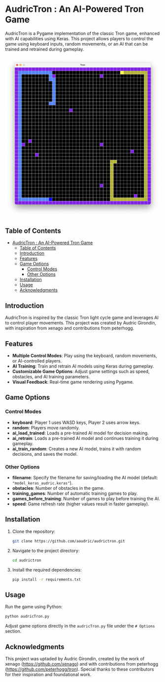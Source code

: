 # AudricTron : An AI-Powered Tron Game

AudricTron is a Pygame implementation of the classic Tron game, enhanced with AI capabilities using Keras. This project allows players to control the game using keyboard inputs, random movements, or an AI that can be trained and retrained during gameplay.

![Screenshot of AudricTron](AudricTron.png)

## Table of Contents

- [AudricTron : An AI-Powered Tron Game](#audrictron--an-ai-powered-tron-game)
  - [Table of Contents](#table-of-contents)
  - [Introduction](#introduction)
  - [Features](#features)
  - [Game Options](#game-options)
    - [Control Modes](#control-modes)
    - [Other Options](#other-options)
  - [Installation](#installation)
  - [Usage](#usage)
  - [Acknowledgments](#acknowledgments)


## Introduction

AudricTron is inspired by the classic Tron light cycle game and leverages AI to control player movements. This project was created by Audric Girondin, with inspiration from xenago and contributions from peterhogg.


## Features

- **Multiple Control Modes**: Play using the keyboard, random movements, or AI-controlled players.
- **AI Training**: Train and retrain AI models using Keras during gameplay.
- **Customizable Game Options**: Adjust game settings such as speed, obstacles, and AI training parameters.
- **Visual Feedback**: Real-time game rendering using Pygame.

## Game Options

### Control Modes

- **keyboard**: Player 1 uses WASD keys, Player 2 uses arrow keys.
- **random**: Players move randomly.
- **ai_load_trained**: Loads a pre-trained AI model for decision making.
- **ai_retrain**: Loads a pre-trained AI model and continues training it during gameplay.
- **ai_train_random**: Creates a new AI model, trains it with random decisions, and saves the model.

### Other Options

- **filename**: Specify the filename for saving/loading the AI model (default: `"model_keras_audric.keras"`).
- **obstacles**: Number of obstacles in the game.
- **training_games**: Number of automatic training games to play.
- **games_before_training**: Number of games to play before training the AI.
- **speed**: Game refresh rate (higher values result in faster gameplay).

## Installation

1. Clone the repository:
   ```sh
   git clone https://github.com/aaudric/audrictron.git
   ```
2. Navigate to the project directory:
   ```sh
   cd audrictron
   ```
3. Install the required dependencies:
   ```sh
   pip install -r requirements.txt
   ```

## Usage

Run the game using Python:
```sh
python audricTron.py
```
Adjust game options directly in the `audricTron.py` file under the `# Options` section.

## Acknowledgments

This project was uptaded by Audric Girondin, created by the work of xenago (https://github.com/xenago) and with contributions from peterhogg (https://github.com/peterhogg/tron). Special thanks to these contributors for their inspiration and foundational work.
